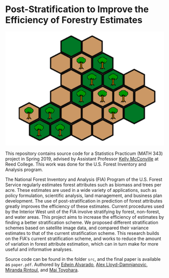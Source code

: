 # Post-Stratification to Improve the Efficiency of Forestry Estimates

<p align="center">
  <img width="504" height="360" src="src/forest.png">
</p>

This repository contains source code for a Statistics Practicum (MATH 343) project in Spring 2019, advised by Assistant Professor [Kelly McConville](https://github.com/mcconvil) at Reed College.  This work was done for the U.S. Forest Inventory and Analysis program. 

The National Forest Inventory and Analysis (FIA) Program of the U.S. Forest Service regularly estimates forest attributes such as biomass and trees per acre. These estimates are used in a wide variety of applications, such as policy formulation, scientific analysis, land management, and business plan development. The use of post-stratification in prediction of forest attributes greatly improves the efficiency of these estimates. Current procedures used by the Interior West unit of the FIA involve stratifying by forest, non-forest, and water areas. This project aims to increase the efficiency of estimates by finding a better stratification scheme. We proposed different stratification schemes based on satellite image data, and compared their variance estimates to that of the current stratification scheme. This research builds on the FIA's current stratification scheme, and works to reduce the amount of variation in forest attribute estimation, which can in turn make for more useful and informative analyses.

Source code can be found in the folder `src`, and the final paper is available as `paper.pdf`. Authored by [Edwin Alvarado](https://github.com/ealvarado570), [Alex Lloyd-Damnjanovic](https://github.com/alexlloyddamnjanovic), [Miranda Rintoul](https://github.com/MirandaRintoul), and [Mai Toyohara](https://github.com/mtoyohara).
